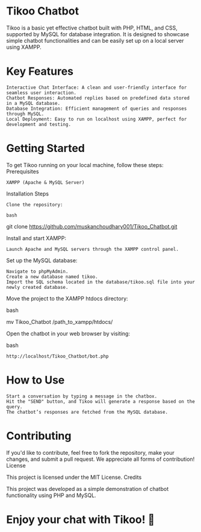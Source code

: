  
# Tikoo Chatbot

Tikoo is a basic yet effective chatbot built with PHP, HTML, and CSS, supported by MySQL for database integration. It is designed to showcase simple chatbot functionalities and can be easily set up on a local server using XAMPP.
# Key Features

    Interactive Chat Interface: A clean and user-friendly interface for seamless user interaction.
    Chatbot Responses: Automated replies based on predefined data stored in a MySQL database.
    Database Integration: Efficient management of queries and responses through MySQL.
    Local Deployment: Easy to run on localhost using XAMPP, perfect for development and testing.

# Getting Started

To get Tikoo running on your local machine, follow these steps:
Prerequisites

    XAMPP (Apache & MySQL Server)

Installation Steps

    Clone the repository:

    bash

git clone https://github.com/muskanchoudhary001/Tikoo_Chatbot.git

Install and start XAMPP:

    Launch Apache and MySQL servers through the XAMPP control panel.

Set up the MySQL database:

    Navigate to phpMyAdmin.
    Create a new database named tikoo.
    Import the SQL schema located in the database/tikoo.sql file into your newly created database.

Move the project to the XAMPP htdocs directory:

bash

mv Tikoo_Chatbot /path_to_xampp/htdocs/

Open the chatbot in your web browser by visiting:

bash

    http://localhost/Tikoo_Chatbot/bot.php

# How to Use

    Start a conversation by typing a message in the chatbox.
    Hit the "SEND" button, and Tikoo will generate a response based on the query.
    The chatbot’s responses are fetched from the MySQL database.

# Contributing

If you'd like to contribute, feel free to fork the repository, make your changes, and submit a pull request. We appreciate all forms of contribution!
License

This project is licensed under the MIT License.
Credits

This project was developed as a simple demonstration of chatbot functionality using PHP and MySQL.

# Enjoy your chat with Tikoo! 🤖
